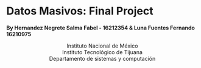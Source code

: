 # Datos Masivos: Final Project
**By Hernandez Negrete Salma Fabel - 16212354 & Luna Fuentes Fernando 16210975**


<center> Instituto Nacional de México </center>
<center>Instituto Tecnológico de Tijuana</center>
<center>Departamento de sistemas y computación </center>